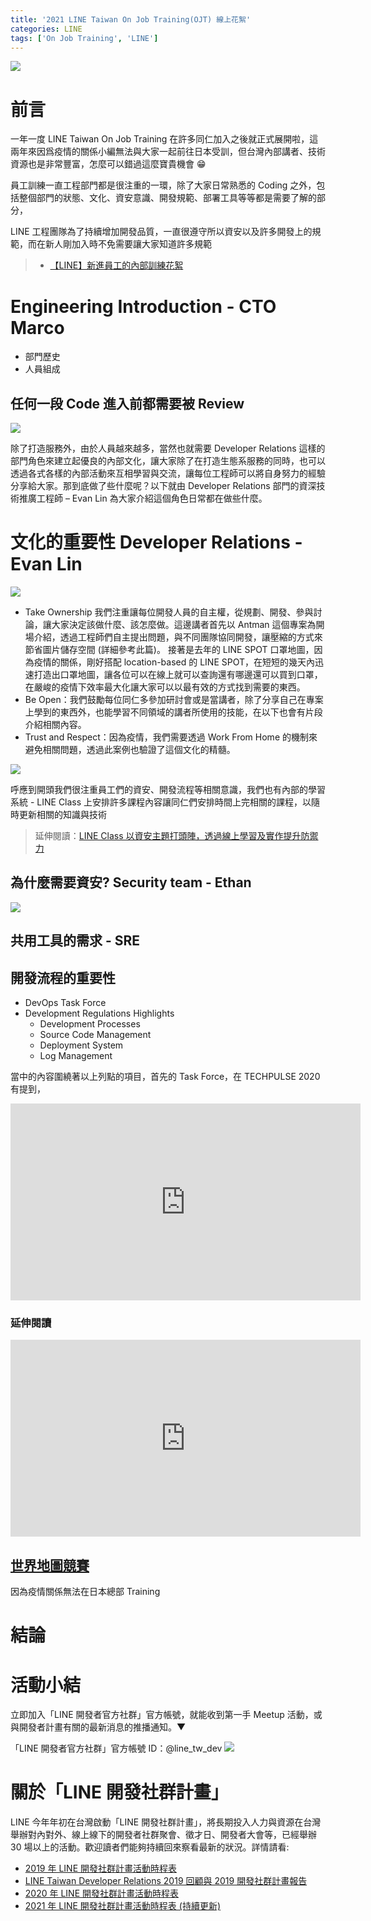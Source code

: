 ```yaml
---
title: '2021 LINE Taiwan On Job Training(OJT) 線上花絮'
categories: LINE
tags: ['On Job Training', 'LINE']
---
```


<style>
  section.compact {
    font-size: 150%  
  }
  img[alt~="center"] {
    display: block;
    margin: 0 auto;
  }
</style>

![](https://nijialin.com/images/2021/ojt/1.png)

# 前言

一年一度 LINE Taiwan On Job Training 在許多同仁加入之後就正式展開啦，這兩年來因爲疫情的關係小編無法與大家一起前往日本受訓，但台灣內部講者、技術資源也是非常豐富，怎麼可以錯過這麼寶貴機會 😁

員工訓練一直工程部門都是很注重的一環，除了大家日常熟悉的 Coding 之外，包括整個部門的狀態、文化、資安意識、開發規範、部署工具等等都是需要了解的部分，

LINE 工程團隊為了持續增加開發品質，一直很遵守所以資安以及許多開發上的規範，而在新人剛加入時不免需要讓大家知道許多規範

> - [【LINE】新進員工的內部訓練花絮](https://engineering.linecorp.com/zh-hant/blog/2020-new-employee-traning/)
<!-- more -->

# Engineering Introduction - CTO Marco

- 部門歷史
- 人員組成

## 任何一段 Code 進入前都需要被 Review

![](https://nijialin.com/images/2021/ojt/2.png)

除了打造服務外，由於人員越來越多，當然也就需要 Developer Relations 這樣的部門角色來建立起優良的內部文化，讓大家除了在打造生態系服務的同時，也可以透過各式各樣的內部活動來互相學習與交流，讓每位工程師可以將自身努力的經驗分享給大家。那到底做了些什麼呢？以下就由 Developer Relations 部門的資深技術推廣工程師 – Evan Lin 為大家介紹這個角色日常都在做些什麼。

# 文化的重要性 Developer Relations - Evan Lin

![](https://nijialin.com/images/2021/ojt/4.png)

- Take Ownership
  我們注重讓每位開發人員的自主權，從規劃、開發、參與討論，讓大家決定該做什麼、該怎麼做。這邊講者首先以 Antman 這個專案為開場介紹，透過工程師們自主提出問題，與不同團隊協同開發，讓壓縮的方式來節省圖片儲存空間 (詳細參考此篇)。
  接著是去年的 LINE SPOT 口罩地圖，因為疫情的關係，剛好搭配 location-based 的 LINE SPOT，在短短的幾天內迅速打造出口罩地圖，讓各位可以在線上就可以查詢還有哪邊還可以買到口罩，在嚴峻的疫情下效率最大化讓大家可以以最有效的方式找到需要的東西。
- Be Open：我們鼓勵每位同仁多參加研討會或是當講者，除了分享自己在專案上學到的東西外，也能學習不同領域的講者所使用的技能，在以下也會有片段介紹相關內容。
- Trust and Respect：因為疫情，我們需要透過 Work From Home 的機制來避免相關問題，透過此案例也驗證了這個文化的精髓。

![](https://nijialin.com/images/2021/ojt/4.png)

呼應到開頭我們很注重員工們的資安、開發流程等相關意識，我們也有內部的學習系統 - LINE Class 上安排許多課程內容讓同仁們安排時間上完相關的課程，以隨時更新相關的知識與技術

> 延伸閱讀：[LINE Class 以資安主題打頭陣，透過線上學習及實作提升防禦力](https://www.ithome.com.tw/pr/139429)

## 為什麼需要資安? Security team - Ethan

![](https://nijialin.com/images/2021/ojt/6.png)

## 共用工具的需求 - SRE

## 開發流程的重要性

- DevOps Task Force
- Development Regulations Highlights
  - Development Processes
  - Source Code Management
  - Deployment System
  - Log Management

當中的內容圍繞著以上列點的項目，首先的 Task Force，在 TECHPULSE 2020 有提到，

<iframe width="560" height="315" src="https://www.youtube.com/embed/XE7-xpTCCTM?start=945" title="YouTube video player" frameborder="0" allow="accelerometer; autoplay; clipboard-write; encrypted-media; gyroscope; picture-in-picture" allowfullscreen></iframe>

### 延伸閱讀

<iframe width="560" height="315" src="https://www.youtube.com/embed/CfPf9VtvkNk" title="YouTube video player" frameborder="0" allow="accelerometer; autoplay; clipboard-write; encrypted-media; gyroscope; picture-in-picture" allowfullscreen></iframe>

## [世界地圖競賽](https://virtualvacation.us/guess)

因為疫情關係無法在日本總部 Training

# 結論

# 活動小結

立即加入「LINE 開發者官方社群」官方帳號，就能收到第一手 Meetup 活動，或與開發者計畫有關的最新消息的推播通知。▼

「LINE 開發者官方社群」官方帳號 ID：@line_tw_dev
![](https://www.evanlin.com/images/2020/line-tw-dev-qr.png)

# 關於「LINE 開發社群計畫」

LINE 今年年初在台灣啟動「LINE 開發社群計畫」，將長期投入人力與資源在台灣舉辦對內對外、線上線下的開發者社群聚會、徵才日、開發者大會等，已經舉辦 30 場以上的活動。歡迎讀者們能夠持續回來察看最新的狀況。詳情請看:

- [2019 年 LINE 開發社群計畫活動時程表](https://engineering.linecorp.com/zh-hant/blog/line-taiwan-developer-relations-2019-plan/)
- [LINE Taiwan Developer Relations 2019 回顧與 2019 開發社群計畫報告](https://engineering.linecorp.com/zh-hant/blog/line-taiwan-developer-relations-2019/)
- [2020 年 LINE 開發社群計畫活動時程表](https://engineering.linecorp.com/zh-hant/blog/2020-line-tw-devrel/)
- [2021 年 LINE 開發社群計畫活動時程表 (持續更新)](https://engineering.linecorp.com/zh-hant/blog/2021-line-tw-devrel/)

